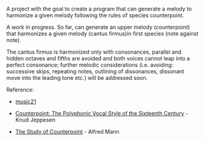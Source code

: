 A project with the goal to create a program that can generate a melody to
harmonize a given melody following the rules of species counterpoint.

A work in progress. So far, can generate an upper melody (counterpoint) that harmonizes a given melody (cantus firmus)in first species (note against note). 

The cantus firmus is harmonized only with consonances, parallel and hidden octaves and fifths are avoided and both voices cannot leap into a perfect consonance; further melodic considerations (i.e. avoiding: successive skips, repeating notes, outlining of dissonances, dissonant move into the leading tone etc.) will be addressed soon.


Reference:

- [music21](https://web.mit.edu/music21/)

- [Counterpoint: The Polyphonic Vocal Style of the Sixteenth Century](https://archive.org/details/counterpointpoly00jepp/page/n5) - Knud Jeppesen

- [The Study of Counterpoint](http://www.opus28.co.uk/Fux_Gradus.pdf) - Alfred Mann
